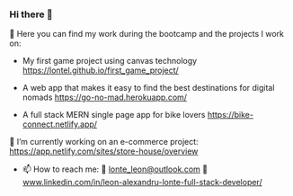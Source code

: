 ### Hi there 👋

 🌱 Here you can find my work during the bootcamp and the projects I work on:

* My first game project using canvas technology
https://lontel.github.io/first_game_project/

* A web app that makes it easy to find the best destinations for digital nomads
https://go-no-mad.herokuapp.com/

* A full stack MERN single page app for bike lovers
https://bike-connect.netlify.app/


 🔭 I’m currently working on an e-commerce project:
https://app.netlify.com/sites/store-house/overview

- 📫 How to reach me:
📧 lonte_leon@outlook.com
💬 www.linkedin.com/in/leon-alexandru-lonte-full-stack-developer/
